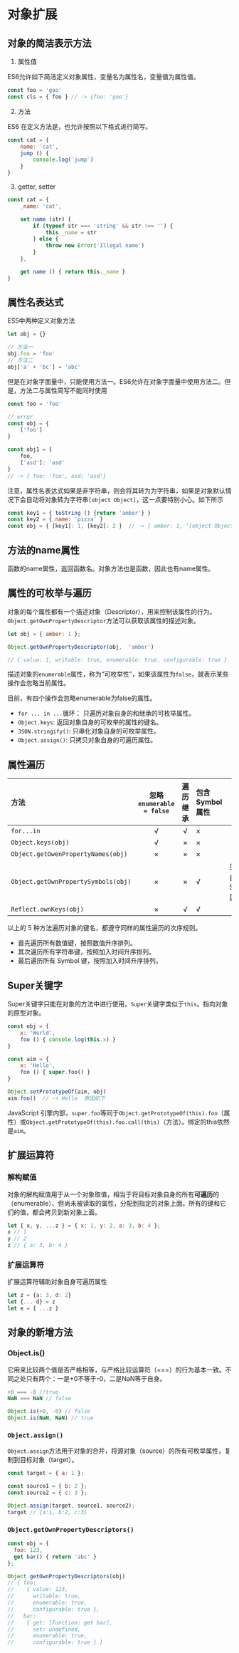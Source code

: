 # 对象扩展

## 对象的简洁表示方法

1. 属性值

ES6允许如下简洁定义对象属性，变量名为属性名，变量值为属性值。

```js
const foo = 'goo'
const cls = { foo } // -> {foo: 'goo'}
```

2. 方法

ES6 在定义方法是，也允许按照以下格式进行简写。

```js
const cat = {
    name: 'cat',
    jump () {
        console.log(`jump`)
    }
}
```

3. getter, setter

```js
const cat = {
    _name: 'cat',

    set name (str) { 
        if (typeof str === 'string' && str !== '') {
            this._name = str
        } else {
            throw new Error('Illegal name')
        }
    },

    get name () { return this._name }
}
```

## 属性名表达式

ES5中两种定义对象方法

```js
let obj = {}

// 方法一
obj.foo = 'foo'
// 方法二
obj['a' + 'bc'] = 'abc'
```

但是在对象字面量中，只能使用方法一。ES6允许在对象字面量中使用方法二。但是，方法二与属性简写不能同时使用
```js
const foo = 'foo'

// error
const obj = {
    ['foo']
}

const obj1 = {
    foo,
    ['asd']: 'asd'
}
// -> { foo: 'foo', asd: 'asd'}
```
注意，属性名表达式如果是非字符串，则会将其转为为字符串，如果是对象默认情况下会自动将对象转为字符串`[object Object]`，这一点要特别小心。如下所示
```js
const key1 = { toString () {return 'amber'} }
const key2 = { name: 'pizza' }
const obj = { [key1]: 1, [key2]: 2 }  // -> { amber: 1, '[object Object]': 2 }
```

## 方法的name属性

函数的name属性，返回函数名。对象方法也是函数，因此也有name属性。

## 属性的可枚举与遍历

对象的每个属性都有一个描述对象（Descriptor），用来控制该属性的行为。`Object.getOwnPropertyDescriptor`方法可以获取该属性的描述对象。

```js
let obj = { amber: 1 };

Object.getOwnPropertyDescriptor(obj,  'amber')

// { value: 1, writable: true, enumerable: true, configurable: true }
```
描述对象的`enumerable`属性，称为“可枚举性”，如果该属性为`false`，就表示某些操作会忽略当前属性。


目前，有四个操作会忽略enumerable为false的属性。
* `for ... in ...`循环： 只遍历对象自身的和继承的可枚举属性。
* `Object.keys`: 返回对象自身的可枚举的属性的键名。
* `JSON.stringify()`: 只串化对象自身的可枚举属性。
* `Object.assign()`: 只拷贝对象自身的可遍历属性。

## 属性遍历

| 方法| 忽略 `enumerable = false` | 遍历继承 | 包含Symbol属性 | 备注 |
|:--| :----: |:--:|:--| ---  |
`for...in`| √ | √ | ×
`Object.keys(obj)`| √ | × | ×
`Object.getOwenPropertyNames(obj)`| × | × | ×
`Object.getOwnPropertySymbols(obj)`| × | × | √ | 只遍历自身的Symbol属性
`Reflect.ownKeys(obj)` | ×  | √ | √ |

以上的 5 种方法遍历对象的键名，都遵守同样的属性遍历的次序规则。
* 首先遍历所有数值键，按照数值升序排列。
* 其次遍历所有字符串键，按照加入时间升序排列。
* 最后遍历所有 Symbol 键，按照加入时间升序排列。

## Super关键字

Super关键字只能在对象的方法中进行使用，`Super`关键字类似于`this`。指向对象的原型对象。

```js
const obj = { 
    x: 'World',
    foo () { console.log(this.x) }
}

const aim = {
    x: 'Hello',
    foo () { super.foo() }
}

Object.setPrototypeOf(aim, obj)
aim.foo()  // -> Hello  原因如下
```

JavaScript 引擎内部，`super.foo`等同于`Object.getPrototypeOf(this).foo`（属性）或`Object.getPrototypeOf(this).foo.call(this)`（方法）。绑定的this依然是`aim`。

## 扩展运算符

### 解构赋值
对象的解构赋值用于从一个对象取值，相当于将目标对象自身的所有**可遍历**的（enumerable）、但尚未被读取的属性，分配到指定的对象上面。所有的键和它们的值，都会拷贝到新对象上面。
```js
let { x, y, ...z } = { x: 1, y: 2, a: 3, b: 4 };
x // 1
y // 2
z // { a: 3, b: 4 }
```

### 扩展运算符

扩展运算符辅助对象自身可遍历属性

```js
let z = {a: 3, d: 2}
let {... d} = z
let e = { ...z }
```

## 对象的新增方法

### Object.is()

它用来比较两个值是否严格相等，与严格比较运算符（===）的行为基本一致。不同之处只有两个：一是+0不等于-0，二是NaN等于自身。

```js
+0 === -0 //true
NaN === NaN // false

Object.is(+0, -0) // false
Object.is(NaN, NaN) // true
```

### `Object.assign()`

`Object.assign`方法用于对象的合并，将源对象（source）的所有可枚举属性，复制到目标对象（target）。
```js
const target = { a: 1 };

const source1 = { b: 2 };
const source2 = { c: 3 };

Object.assign(target, source1, source2);
target // {a:1, b:2, c:3}
```

### `Object.getOwnPropertyDescriptors()`

```js
const obj = {
  foo: 123,
  get bar() { return 'abc' }
};

Object.getOwnPropertyDescriptors(obj)
// { foo:
//    { value: 123,
//      writable: true,
//      enumerable: true,
//      configurable: true },
//   bar:
//    { get: [Function: get bar],
//      set: undefined,
//      enumerable: true,
//      configurable: true } }
```
